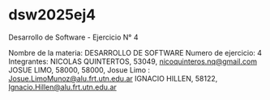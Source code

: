 # dsw2025ej4
Desarrollo de Software - Ejercicio N° 4

Nombre de la materia: DESARROLLO DE SOFTWARE
Numero de ejercicio: 4
Integrantes: NICOLAS QUINTERTOS, 53049, nicoquinteros.nq@gmail.com
             JOSUE LIMO, 58000, 58000, Josue Limo : Josue.LimoMunoz@alu.frt.utn.edu.ar
             IGNACIO HILLEN, 58122, Ignacio.Hillen@alu.frt.utn.edu.ar
